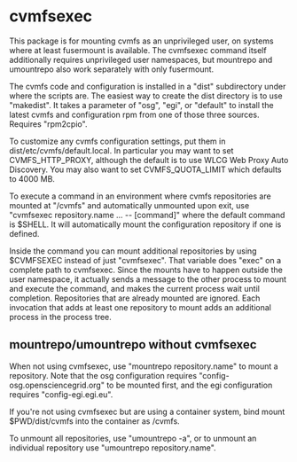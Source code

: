 # cvmfsexec

This package is for mounting cvmfs as an unprivileged user, on systems
where at least fusermount is available.  The cvmfsexec command itself
additionally requires unprivileged user namespaces, but mountrepo and
umountrepo also work separately with only fusermount.

The cvmfs code and configuration is installed in a "dist" subdirectory
under where the scripts are.  The easiest way to create the dist
directory is to use "makedist".  It takes a parameter of "osg", "egi",
or "default" to install the latest cvmfs and configuration rpm from
one of those three sources.  Requires "rpm2cpio".

To customize any cvmfs configuration settings, put them in
dist/etc/cvmfs/default.local.  In particular you may want to set
CVMFS_HTTP_PROXY, although the default is to use WLCG Web Proxy Auto
Discovery.  You may also want to set CVMFS_QUOTA_LIMIT which defaults
to 4000 MB.

To execute a command in an environment where cvmfs repositories are
mounted at "/cvmfs" and automatically unmounted upon exit, use
"cvmfsexec repository.name ... -- [command]" where the default command
is $SHELL.  It will automatically mount the configuration repository
if one is defined. 

Inside the command you can mount additional repositories by using
$CVMFSEXEC instead of just "cvmfsexec".  That variable does "exec" on a
complete path to cvmfsexec.  Since the mounts have to happen outside the
user namespace, it actually sends a message to the other process to
mount and execute the command, and makes the current process wait until
completion.  Repositories that are already mounted are ignored.  Each
invocation that adds at least one repository to mount adds an additional
process in the process tree.  

## mountrepo/umountrepo without cvmfsexec

When not using cvmfsexec, use "mountrepo repository.name" to mount a
repository.  Note that the osg configuration requires
"config-osg.opensciencegrid.org" to be mounted first, and the egi
configuration requires "config-egi.egi.eu".

If you're not using cvmfsexec but are using a container system, bind
mount $PWD/dist/cvmfs into the container as /cvmfs.

To unmount all repositories, use "umountrepo -a", or to unmount an
individual repository use "umountrepo repository.name".
